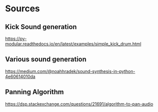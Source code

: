 # Sources

## Kick Sound generation
https://py-modular.readthedocs.io/en/latest/examples/simple_kick_drum.html

## Various sound generation
https://medium.com/@noahhradek/sound-synthesis-in-python-4e60614010da

## Panning Algorithm
https://dsp.stackexchange.com/questions/21691/algorithm-to-pan-audio